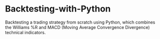 # Backtesting-with-Python
Backtesting a trading strategy from scratch using Python, which combines the Williams %R and MACD (Moving Average Convergence Divergence) technical indicators.
